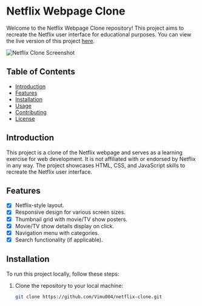 # Netflix Webpage Clone

Welcome to the Netflix Webpage Clone repository! This project aims to recreate the Netflix user interface for educational purposes. You can view the live version of this project [here](insert_live_link_here).

![Netflix Clone Screenshot](insert_screenshot_url_here)

## Table of Contents

- [Introduction](#introduction)
- [Features](#features)
- [Installation](#installation)
- [Usage](#usage)
- [Contributing](#contributing)
- [License](#license)

## Introduction

This project is a clone of the Netflix webpage and serves as a learning exercise for web development. It is not affiliated with or endorsed by Netflix in any way. The project showcases HTML, CSS, and JavaScript skills to recreate the Netflix user interface.

## Features

- [x] Netflix-style layout.
- [x] Responsive design for various screen sizes.
- [x] Thumbnail grid with movie/TV show posters.
- [x] Movie/TV show details display on click.
- [x] Navigation menu with categories.
- [x] Search functionality (if applicable).

## Installation

To run this project locally, follow these steps:

1. Clone the repository to your local machine:

   ```bash
   git clone https://github.com/Vimu004/netflix-clone.git
